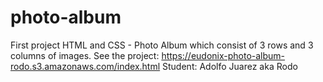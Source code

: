 # photo-album
First project HTML and CSS - Photo Album which consist of 3 rows and 3 columns of images.
See the project: https://eudonix-photo-album-rodo.s3.amazonaws.com/index.html
Student: Adolfo Juarez aka Rodo
